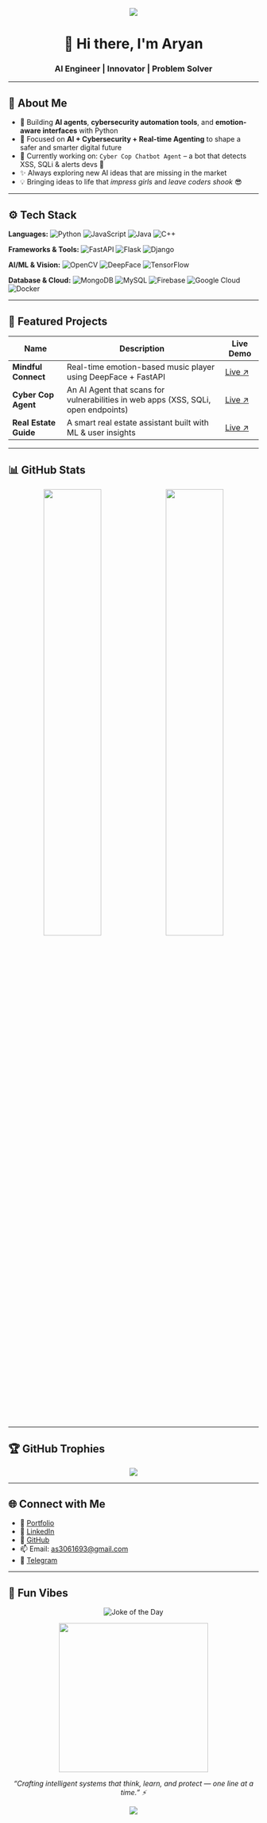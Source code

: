 <p align="center">
  <img src="https://capsule-render.vercel.app/api?type=waving&color=gradient&height=200&section=header&text=Aryan%20Shukla&fontSize=45&fontAlignY=35&desc=Engineer.%20Creator.%20Dreamer.%20AI%20in%20Action!&descAlignY=55&descAlign=60"/>
</p>

<h1 align="center">👋 Hi there, I'm Aryan</h1>
<h3 align="center">AI Engineer | Innovator | Problem Solver</h3>

---

## 🧠 About Me

- 🔭 Building **AI agents**, **cybersecurity automation tools**, and **emotion-aware interfaces** with Python
- 🧠 Focused on **AI + Cybersecurity + Real-time Agenting** to shape a safer and smarter digital future
- 🤖 Currently working on: `Cyber Cop Chatbot Agent` – a bot that detects XSS, SQLi & alerts devs 🔐
- ✨ Always exploring new AI ideas that are missing in the market
- 💡 Bringing ideas to life that *impress girls* and *leave coders shook* 😎

---

## ⚙️ Tech Stack

**Languages:**
![Python](https://img.shields.io/badge/-Python-3776AB?style=flat&logo=python&logoColor=white)
![JavaScript](https://img.shields.io/badge/-JavaScript-F7DF1E?style=flat&logo=javascript&logoColor=black)
![Java](https://img.shields.io/badge/-Java-007396?style=flat&logo=java&logoColor=white)
![C++](https://img.shields.io/badge/-C++-00599C?style=flat&logo=c%2B%2B&logoColor=white)

**Frameworks & Tools:**
![FastAPI](https://img.shields.io/badge/-FastAPI-009688?style=flat&logo=fastapi&logoColor=white)
![Flask](https://img.shields.io/badge/-Flask-000000?style=flat&logo=flask&logoColor=white)
![Django](https://img.shields.io/badge/-Django-092E20?style=flat&logo=django&logoColor=white)

**AI/ML & Vision:**
![OpenCV](https://img.shields.io/badge/-OpenCV-5C3EE8?style=flat&logo=opencv&logoColor=white)
![DeepFace](https://img.shields.io/badge/-DeepFace-FF4081?style=flat&logo=deepface&logoColor=white)
![TensorFlow](https://img.shields.io/badge/-TensorFlow-FF6F00?style=flat&logo=tensorflow&logoColor=white)

**Database & Cloud:**
![MongoDB](https://img.shields.io/badge/-MongoDB-47A248?style=flat&logo=mongodb&logoColor=white)
![MySQL](https://img.shields.io/badge/-MySQL-4479A1?style=flat&logo=mysql&logoColor=white)
![Firebase](https://img.shields.io/badge/-Firebase-FFCA28?style=flat&logo=firebase&logoColor=black)
![Google Cloud](https://img.shields.io/badge/-Google%20Cloud-4285F4?style=flat&logo=google-cloud&logoColor=white)
![Docker](https://img.shields.io/badge/-Docker-2496ED?style=flat&logo=docker&logoColor=white)

---

## 🚀 Featured Projects

| Name | Description | Live Demo |
|------|-------------|------------|
| **Mindful Connect** | Real-time emotion-based music player using DeepFace + FastAPI | [Live ↗](https://mindful-connect-drab.vercel.app/) |
| **Cyber Cop Agent** | An AI Agent that scans for vulnerabilities in web apps (XSS, SQLi, open endpoints) | [Live ↗](https://cyber-sleuth-guard.lovable.app/) |
| **Real Estate Guide** | A smart real estate assistant built with ML & user insights | [Live ↗](https://real-state-guides-git-main-aryanshukla578s-projects.vercel.app/) |

---

## 📊 GitHub Stats

<p align="center">
  <img src="https://github-readme-stats.vercel.app/api?username=Aryanshukla578&show_icons=true&theme=radical" width="48%"/>
  <img src="https://github-readme-stats.vercel.app/api/top-langs/?username=Aryanshukla578&layout=compact&theme=radical" width="48%"/>
</p>

---

## 🏆 GitHub Trophies

<p align="center">
  <img src="https://github-profile-trophy.vercel.app/?username=Aryanshukla578&theme=radical" />
</p>

---

## 🌐 Connect with Me

- 🔗 [Portfolio](https://neural-neon-agents.lovable.app/)
- 💼 [LinkedIn](https://www.linkedin.com/in/aryanshukla578)
- 🐙 [GitHub](https://github.com/Aryanshukla578)
- 📫 Email: [as3061693@gmail.com](mailto:as3061693@gmail.com)
- 💬 [Telegram](https://t.me/Crystal_346)

---

## 🧩 Fun Vibes

<p align="center">
  <img src="https://readme-jokes.vercel.app/api?theme=tokyonight" alt="Joke of the Day" />
</p>

<p align="center">
  <img src="https://media.giphy.com/media/3o7aD2saalBwwftBIY/giphy.gif" width="300" />
</p>

<p align="center">
  <i>“Crafting intelligent systems that think, learn, and protect — one line at a time.” ⚡</i>
</p>

<p align="center">
  <img src="https://capsule-render.vercel.app/api?type=waving&color=gradient&height=150&section=footer"/>
</p>
